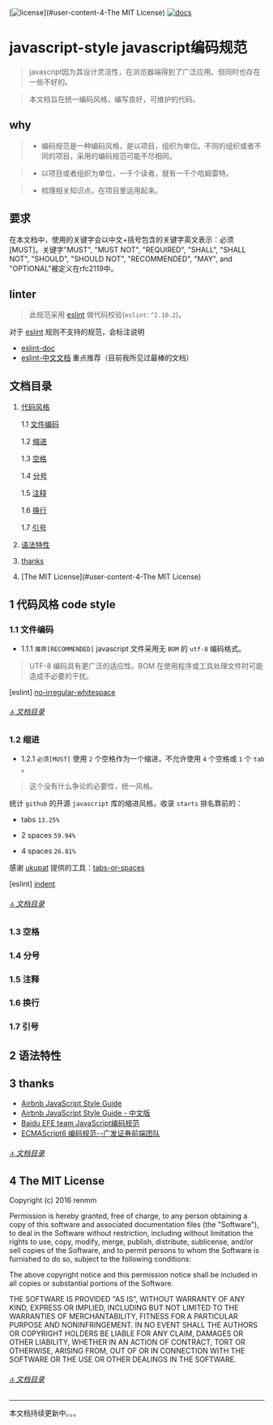[![license](https://img.shields.io/github/license/mashape/apistatus.svg?maxAge=2592000)](#user-content-4-The MIT License)
[![docs](https://img.shields.io/badge/docs-10%25-green.svg?maxAge=2592000)](#user-content-文档目录)


# javascript-style javascript编码规范

> javascript因为其设计灵活性，在浏览器端得到了广泛应用。但同时也存在一些不好的。

> 本文档旨在统一编码风格，编写良好，可维护的代码。

## why 

> - 编码规范是一种编码风格，是以项目，组织为单位。不同的组织或者不同的项目，采用的编码规范可能不尽相同。

> - 以项目或者组织为单位，一千个读者，就有一千个哈姆雷特。

> - 梳理相关知识点，在项目里运用起来。


## 要求

在本文档中，使用的关键字会以中文+括号包含的关键字英文表示：必须[MUST]。关键字"MUST", "MUST NOT", "REQUIRED", "SHALL", "SHALL NOT", "SHOULD", "SHOULD NOT", "RECOMMENDED", "MAY", and "OPTIONAL"被定义在rfc2119中。

## linter

> 此规范采用 [eslint](https://github.com/eslint/eslint) 做代码校验(`eslint`: `^2.10.2`)。

对于 [eslint](https://github.com/eslint/eslint) 规则不支持的规范，会标注说明

- [eslint-doc](http://eslint.org/) 
- [eslint-中文文档](http://eslint.cn/) 重点推荐（目前我所见过最棒的文档）

## 文档目录

1. [代码风格](#user-content-1-代码风格)

    1.1 [文件编码](#user-content-11-文件编码)

    1.2 [缩进](#user-content-12-缩进)

    1.3 [空格](#user-content-13-空格)

    1.4 [分号](#user-content-14-分号)

    1.5 [注释](#user-content-15-注释)

    1.6 [换行](#user-content-16-换行)

    1.7 [引号](#user-content-17-单引号)

2. [语法特性](#user-content-2-语法特性)

3. [thanks](#user-content-3-thanks)

4. [The MIT License](#user-content-4-The MIT License)


## 1 代码风格 code style

### 1.1 文件编码

- 1.1.1 `推荐[RECOMMENDED]` javascript 文件采用无 `BOM` 的 `utf-8` 编码格式。

> UTF-8 编码具有更广泛的适应性。BOM 在使用程序或工具处理文件时可能造成不必要的干扰。

[eslint] [no-irregular-whitespace](http://eslint.cn/docs/rules/no-irregular-whitespace#rule-details)

###### [:top: 文档目录](#user-content-文档目录)

### 1.2 缩进

- 1.2.1 `必须[MUST]` 使用 `2` 个空格作为一个缩进，不允许使用 `4` 个空格或 `1` 个 `tab` 。

> 这个没有什么争论的必要性，统一风格。

统计 `github` 的开源 `javascript` 库的缩进风格，收录 `starts` 排名靠前的：

- tabs `13.25%`

- 2 spaces `59.94%`

- 4 spaces `26.81%`

感谢 [ukupat](https://github.com/ukupat) 提供的工具：[tabs-or-spaces](http://ukupat.github.io/tabs-or-spaces/)

[eslint] [indent](http://eslint.cn/docs/rules/indent)

###### [:top: 文档目录](#user-content-文档目录)

### 1.3 空格

### 1.4 分号

### 1.5 注释

### 1.6 换行

### 1.7 引号


## 2 语法特性


## 3 thanks

- [Airbnb JavaScript Style Guide](https://github.com/airbnb/javascript/tree/master/es5)
- [Airbnb JavaScript Style Guide - 中文版](https://github.com/sivan/javascript-style-guide/blob/master/es5/README.md)
- [Baidu EFE team JavaScript编码规范](https://github.com/ecomfe/spec/blob/master/javascript-style-guide.md)
- [ECMAScript6 编码规范--广发证券前端团队](https://github.com/gf-rd/es6-coding-style#%E5%AD%97%E7%AC%A6%E4%B8%B2)

###### [:top: 文档目录](#user-content-文档目录)


## 4 The MIT License

Copyright (c) 2016 renmm

Permission is hereby granted, free of charge, to any person obtaining a copy of this software and associated documentation files (the "Software"), to deal in the Software without restriction, including without limitation the rights to use, copy, modify, merge, publish, distribute, sublicense, and/or sell copies of the Software, and to permit persons to whom the Software is furnished to do so, subject to the following conditions:

The above copyright notice and this permission notice shall be included in all copies or substantial portions of the Software.

THE SOFTWARE IS PROVIDED "AS IS", WITHOUT WARRANTY OF ANY KIND, EXPRESS OR IMPLIED, INCLUDING BUT NOT LIMITED TO THE WARRANTIES OF MERCHANTABILITY, FITNESS FOR A PARTICULAR PURPOSE AND NONINFRINGEMENT. IN NO EVENT SHALL THE AUTHORS OR COPYRIGHT HOLDERS BE LIABLE FOR ANY CLAIM, DAMAGES OR OTHER LIABILITY, WHETHER IN AN ACTION OF CONTRACT, TORT OR OTHERWISE, ARISING FROM, OUT OF OR IN CONNECTION WITH THE SOFTWARE OR THE USE OR OTHER DEALINGS IN THE SOFTWARE.

###### [:top: 文档目录](#user-content-文档目录)

****

本文档持续更新中。。。